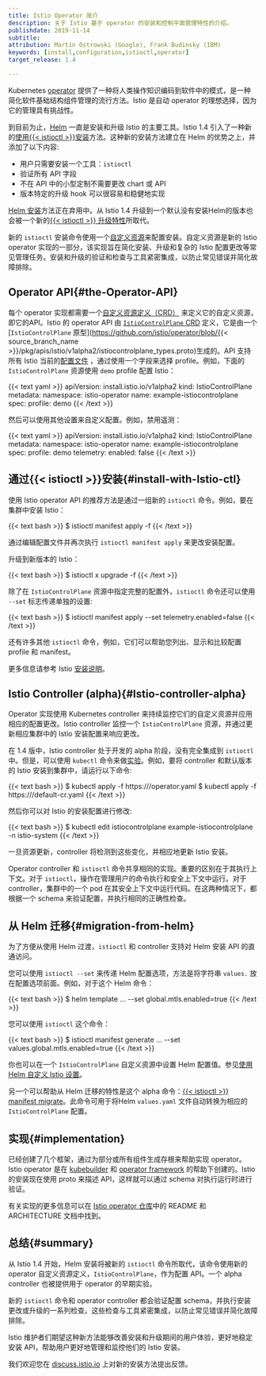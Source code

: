 ```yaml
---
title: Istio Operator 简介
description: 关于 Istio 基于 operator 的安装和控制平面管理特性的介绍。
publishdate: 2019-11-14
subtitle:
attribution: Martin Ostrowski (Google), Frank Budinsky (IBM)
keywords: [install,configuration,istioctl,operator]
target_release: 1.4

---
```


Kubernetes [operator](https://kubernetes.io/docs/concepts/extend-kubernetes/operator/) 提供了一种将人类操作知识编码到软件中的模式，是一种简化软件基础结构组件管理的流行方法。Istio 是自动 operator 的理想选择，因为它的管理具有挑战性。

到目前为止，[Helm](https://github.com/helm/helm) 一直是安装和升级 Istio 的主要工具。Istio 1.4 引入了一种新的[使用{{< istioctl >}}安装](/zh/docs/setup/install/istioctl/)方法。这种新的安装方法建立在 Helm 的优势之上，并添加了以下内容:

- 用户只需要安装一个工具：`istioctl`
- 验证所有 API 字段
- 不在 API 中的小型定制不需要更改 chart 或 API
- 版本特定的升级 hook 可以很容易和稳健地实现

[Helm 安装](/zh/docs/setup/install/helm/)方法正在弃用中。从 Istio 1.4 升级到一个默认没有安装Helm的版本也会被一个新的[{{< istioctl >}} 升级特性](/zh/docs/setup/upgrade/istioctl-upgrade/)所取代。

新的 `istioctl` 安装命令使用一个[自定义资源](https://kubernetes.io/docs/concepts/extend-kubernetes/api-extension/custom-resources/)来配置安装。自定义资源是新的 Istio operator 实现的一部分，该实现旨在简化安装、升级和复杂的 Istio 配置更改等常见管理任务。安装和升级的验证和检查与工具紧密集成，以防止常见错误并简化故障排除。

## Operator API{#the-Operator-API}

每个 operator 实现都需要一个[自定义资源定义（CRD）](https://kubernetes.io/docs/concepts/extend-kubernetes/api-extension/custom-resources/#customresourcedefinitions) 来定义它的自定义资源，即它的API。Istio 的 operator API 由 [`IstioControlPlane` CRD](/zh/docs/reference/config/istio.operator.v1alpha12.pb/) 定义，它是由一个 [`IstioControlPlane` 原型](https://github.com/istio/operator/blob/{{< source_branch_name >}}/pkg/apis/istio/v1alpha2/istiocontrolplane_types.proto)生成的。API 支持所有 Istio 当前的[配置文件](/zh/docs/setup/additional-setup/config-profiles/) ，通过使用一个字段来选择 profile。例如，下面的 `IstioControlPlane` 资源使用 `demo` profile 配置 Istio：

{{< text yaml >}}
apiVersion: install.istio.io/v1alpha2
kind: IstioControlPlane
metadata:
  namespace: istio-operator
  name: example-istiocontrolplane
spec:
  profile: demo
{{< /text >}}

然后可以使用其他设置来自定义配置。例如，禁用遥测：

{{< text yaml >}}
apiVersion: install.istio.io/v1alpha2
kind: IstioControlPlane
metadata:
  namespace: istio-operator
  name: example-istiocontrolplane
spec:
  profile: demo
  telemetry:
    enabled: false
{{< /text >}}

## 通过{{< istioctl >}}安装{#install-with-Istio-ctl}

使用 Istio operator API 的推荐方法是通过一组新的 `istioctl` 命令。例如，要在集群中安装 Istio：

{{< text bash >}}
$ istioctl manifest apply -f <your-istiocontrolplane-customresource>
{{< /text >}}

通过编辑配置文件并再次执行 `istioctl manifest apply` 来更改安装配置。

升级到新版本的 Istio：

{{< text bash >}}
$ istioctl x upgrade -f <your-istiocontrolplane-config-changes>
{{< /text >}}

除了在 `IstioControlPlane` 资源中指定完整的配置外，`istioctl` 命令还可以使用 `--set` 标志传递单独的设置:

{{< text bash >}}
$ istioctl manifest apply --set telemetry.enabled=false
{{< /text >}}

还有许多其他 `istioctl` 命令，例如，它们可以帮助您列出、显示和比较配置 profile 和 manifest。

更多信息请参考 Istio [安装说明](/zh/docs/setup/install/istioctl)。

## Istio Controller (alpha){#Istio-controller-alpha}

Operator 实现使用 Kubernetes controller 来持续监控它们的自定义资源并应用相应的配置更改。Istio controller 监控一个 `IstioControlPlane` 资源，并通过更新相应集群中的 Istio 安装配置来响应更改。

在 1.4 版中，Istio controller 处于开发的 alpha 阶段，没有完全集成到 `istioctl` 中。但是，可以使用 `kubectl` 命令来做[实验](/zh/docs/setup/install/standalone-operator/)。例如，要将 controller 和默认版本的 Istio 安装到集群中，请运行以下命令:

{{< text bash >}}
$ kubectl apply -f https://<repo URL>/operator.yaml
$ kubectl apply -f https://<repo URL>/default-cr.yaml
{{< /text >}}

然后你可以对 Istio 的安装配置进行修改:

{{< text bash >}}
$ kubectl edit istiocontrolplane example-istiocontrolplane -n istio-system
{{< /text >}}

一旦资源更新，controller 将检测到这些变化，并相应地更新 Istio 安装。

Operator controller 和 `istioctl` 命令共享相同的实现。重要的区别在于其执行上下文。对于 `istioctl`，操作在管理用户的命令执行和安全上下文中运行。对于 controller，集群中的一个 pod 在其安全上下文中运行代码。在这两种情况下，都根据一个 schema 来验证配置，并执行相同的正确性检查。

## 从 Helm 迁移{#migration-from-helm}

为了方便从使用 Helm 过渡，`istioctl` 和 controller 支持对 Helm 安装 API 的直通访问。

您可以使用 `istioctl --set` 来传递 Helm 配置选项，方法是将字符串 `values.` 放在配置选项前面。例如，对于这个 Helm 命令：

{{< text bash >}}
$ helm template ... --set global.mtls.enabled=true
{{< /text >}}

您可以使用 `istioctl` 这个命令：

{{< text bash >}}
$ istioctl manifest generate ... --set values.global.mtls.enabled=true
{{< /text >}}

你也可以在一个 `IstioControlPlane` 自定义资源中设置 Helm 配置值。参见[使用 Helm 自定义 Istio 设置](/zh/docs/setup/install/istioctl/#customize-Istio-settings-using-the-helm-API)。

另一个可以帮助从 Helm 迁移的特性是这个 alpha 命令：[{{< istioctl >}} manifest migrate](/zh/docs/reference/commands/istioctl/#istioctl-manifest-migrate)。此命令可用于将Helm `values.yaml` 文件自动转换为相应的 `IstioControlPlane` 配置。

## 实现{#implementation}

已经创建了几个框架，通过为部分或所有组件生成存根来帮助实现 operator。Istio operator 是在 [kubebuilder](https://github.com/kubernetes-sigs/kubebuilder) 和 [operator framework](https://github.com/operator-framework) 的帮助下创建的。Istio 的安装现在使用 proto 来描述 API，这样就可以通过 schema 对执行运行时进行验证。

有关实现的更多信息可以在 [Istio operator 仓库](https://github.com/istio/operator)中的 README 和 ARCHITECTURE 文档中找到。

## 总结{#summary}

从 Istio 1.4 开始，Helm 安装将被新的 `istioctl` 命令所取代，该命令使用新的 operator 自定义资源定义，`IstioControlPlane`，作为配置 API。一个 alpha controller 也被提供用于 operator 的早期实验。

新的 `istioctl` 命令和 operator controller 都会验证配置 schema，并执行安装更改或升级的一系列检查。这些检查与工具紧密集成，以防止常见错误并简化故障排除。

Istio 维护者们期望这种新方法能够改善安装和升级期间的用户体验，更好地稳定安装 API，帮助用户更好地管理和监控他们的 Istio 安装。

我们欢迎您在 [discuss.istio.io](https://discuss.istio.io/) 上对新的安装方法提出反馈。
